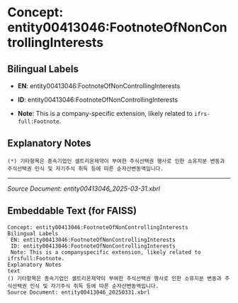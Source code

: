 # Concept: entity00413046:FootnoteOfNonControllingInterests

## Bilingual Labels
- **EN**: entity00413046:FootnoteOfNonControllingInterests

- **ID**: entity00413046:FootnoteOfNonControllingInterests
- **Note**: This is a company-specific extension, likely related to `ifrs-full:Footnote`.

## Explanatory Notes
```text
(*) 기타항목은 종속기업인 셀트리온제약이 부여한 주식선택권 행사로 인한 소유지분 변동과 주식선택권 인식 및 자기주식 취득 등에 따른 순자산변동액입니다.
```

---
*Source Document: entity00413046_2025-03-31.xbrl*
## Embeddable Text (for FAISS)
```text
Concept: entity00413046:FootnoteOfNonControllingInterests
Bilingual Labels
 EN: entity00413046:FootnoteOfNonControllingInterests
 ID: entity00413046:FootnoteOfNonControllingInterests
 Note: This is a companyspecific extension, likely related to ifrsfull:Footnote.
Explanatory Notes
text
() 기타항목은 종속기업인 셀트리온제약이 부여한 주식선택권 행사로 인한 소유지분 변동과 주식선택권 인식 및 자기주식 취득 등에 따른 순자산변동액입니다.
Source Document: entity00413046_20250331.xbrl
```